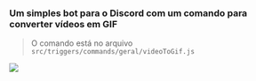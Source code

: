 ### Um simples bot para o Discord com um comando para converter vídeos em GIF

> O comando está no arquivo `src/triggers/commands/geral/videoToGif.js`

<img src="https://cdn.discordapp.com/attachments/704456508339126383/1152393909830426745/NVIDIA_Share_lAwdU2jdGr.gif"/>